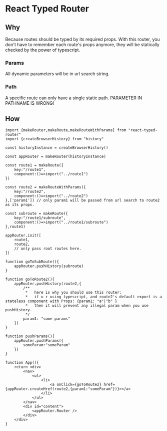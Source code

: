 
# React Typed Router

## Why

Because routes should be typed by its required props. With this router, you don't have to remember each route's props anymore, they will be statically checked by the power of typescript. 

### Params
All dynamic parameters will be in url search string. 

### Path
A specific route can only have a single static path. PARAMETER IN PATHNAME IS WRONG!

## How

```tsx
import {makeRouter,makeRoute,makeRouteWithParams} from "react-typed-router"
import {createBrowserHistory} from "history"

const historyInstance = createBrowserHistory()

const appRouter = makeRouter(historyInstance)

const route1 = makeRoute({
    key:"/route1",
    component:()=>import("../route1")
})

const route2 = makeRouteWithParams({
    key:"/route2",
    component:()=>import("../route2")
},['param1']) // only param1 will be passed from url search to route2 as its props.

const subroute = makeRoute({
    key:"/route1/subroute",
    component:()=>import("../route1/subroute")
},route1)

appRouter.init([
    route1,
    route2,
    // only pass root routes here.
])

function goToSubRoute(){
    appRouter.pushHistory(subroute)
}

function goToRoute2(){
    appRouter.pushHistory(route2,{
        /**
         *   here is why you should use this router:
         *   if u r using typescript, and route2's default export is a stateless component with Props: {param1: "a"|"b" }
         *   then it will prevent any illegal param when you use pushHistory. 
         */
        param1: "some params"
    })
}

function pushParams(){
    appRouter.pushParams({
        someParam:"someParam"
    })
}

function App(){
    return <div>
        <nav>
            <ul>
                <li>
                    <a onClick={goToRoute2} href={appRouter.createHref(route2,{param1:"someParam"})}></a>
                </li>
            </ul>
        </nav>
        <div id="content">
            <appRouter.Router /> 
        </div>
    </div>
}

```